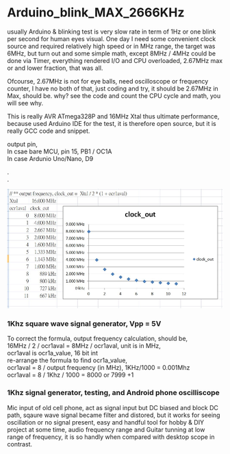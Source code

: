 # Arduino_blink_MAX_2666KHz

usually Arduino & blinking test is very slow rate in term of 1Hz or one blink per second for human eyes visual. One day I need some convenient clock source and required relatively high speed or in MHz range, the target was 6MHz, but turn out and some simple math, except 8MHz / 4MHz could be done via Timer, everything rendered I/O and CPU overloaded, 2.67MHz max or and lower fraction, that was all.

Ofcourse, 2.67MHz is not for eye balls, need oscilloscope or frequency counter, I have no both of that, just coding and try, it should be 2.67MHz in Max, should be. why? see the code and count the CPU cycle and math, you will see why.

This is really AVR ATmega328P and 16MHz Xtal thus ultimate performance, because used Arduino IDE for the test, it is therefore open source, but it is really GCC code and snippet.  

output pin,  
In csae bare MCU, pin 15, PB1 / OC1A  
In case Ardunio Uno/Nano, D9  

 .  
 .  
 


![/8MHz/AVR_1MHZ_clock.JPG](/8MHz/AVR_1MHZ_clock.JPG)  



### 1Khz square wave signal generator, Vpp = 5V  
To correct the formula, output frequency calculation, should be,   
16MHz / 2 / ocr1aval = 8MHz / ocr1aval, unit is in MHz,  
ocr1aval is ocr1a_value, 16 bit int  
re-arrange the formula to find ocr1a_value,  
ocr1aval = 8 / output frequency (in MHz), 1KHz/1000 = 0.001Mhz  
ocr1aval = 8 / 1Khz / 1000 = 8000 or 7999 +1  
  
  
    
### 1Khz signal generator, testing, and Android phone oscilliscope  
Mic input of old cell phone, act as signal input but DC biased and block DC path, sqaure wave signal became filter and distored, but it works for seeing oscillation or no signal present, easy and handful tool for hobby & DIY project at some time, audio frequency range and Guitar tunning at low range of frequency, it is so handly when compared with desktop scope in contrast.


